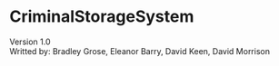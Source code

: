 # CriminalStorageSystem


Version 1.0 </br>
Writted by: Bradley Grose, Eleanor Barry, David Keen, David Morrison
